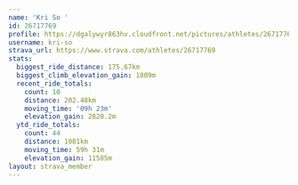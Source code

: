 ```yaml
---
name: 'Kri So '
id: 26717769
profile: https://dgalywyr863hv.cloudfront.net/pictures/athletes/26717769/7761026/14/large.jpg
username: kri-so
strava_url: https://www.strava.com/athletes/26717769
stats:
  biggest_ride_distance: 175.67km
  biggest_climb_elevation_gain: 1809m
  recent_ride_totals:
    count: 10
    distance: 202.48km
    moving_time: '09h 23m'
    elevation_gain: 2820.2m
  ytd_ride_totals:
    count: 44
    distance: 1081km
    moving_time: 59h 31m
    elevation_gain: 11585m
layout: strava_member
--- 
```

